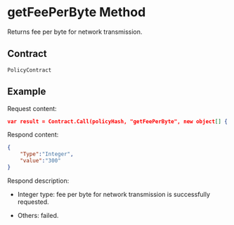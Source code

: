 # getFeePerByte Method

Returns fee per byte for network transmission.

## Contract

	PolicyContract

## Example

Request content:

```json
var result = Contract.Call(policyHash, "getFeePerByte", new object[] { });
```

Respond content:

```json
{
	"Type":"Integer",
	"value":"300"
}
```

Respond description:

- Integer type: fee per byte for network transmission is successfully requested.

- Others: failed.

